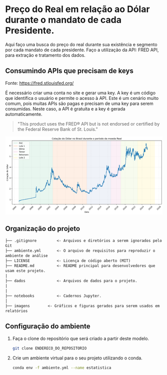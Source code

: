 # Preço do Real em relação ao Dólar durante o mandato de cada Presidente.

Aqui faço uma busca do preço do real durante sua existência e segmento por cada mandato de cada presidente. 
Faço a utilização da API: FRED  API, para extração e tratamento dos dados.

## Consumindo APIs que precisam de keys

Fonte: https://fred.stlouisfed.org/

É necessário criar uma conta no site e gerar uma key. A key é um código que identifica o usuário e permite o acesso à API. Este é um cenário muito comum, pois muitas APIs são pagas e precisam de uma key para serem consumidas. Neste caso, a API é gratuita e a key é gerada automaticamente.

>  "This product uses the FRED® API but is not endorsed or certified by the Federal Reserve Bank of St. Louis."

![imagem](imagens/Segmentando_Presidente.png)

## Organização do projeto

```
├── .gitignore         <- Arquivos e diretórios a serem ignorados pelo Git
├── ambiente.yml       <- O arquivo de requisitos para reproduzir o ambiente de análise
├── LICENSE            <- Licença de código aberto (MIT)
├── README.md          <- README principal para desenvolvedores que usam este projeto.
|
├── dados              <- Arquivos de dados para o projeto.
|
|
├── notebooks          <- Cadernos Jupyter.
│
├── imagens        <- Gráficos e figuras gerados para serem usados em relatórios
```

## Configuração do ambiente

1. Faça o clone do repositório que será criado a partir deste modelo.

    ```bash
    git clone ENDERECO_DO_REPOSITORIO
    ```

2. Crie um ambiente virtual para o seu projeto utilizando o conda.

    ```bash
    conda env -f ambiente.yml --name estatistica
    ```
